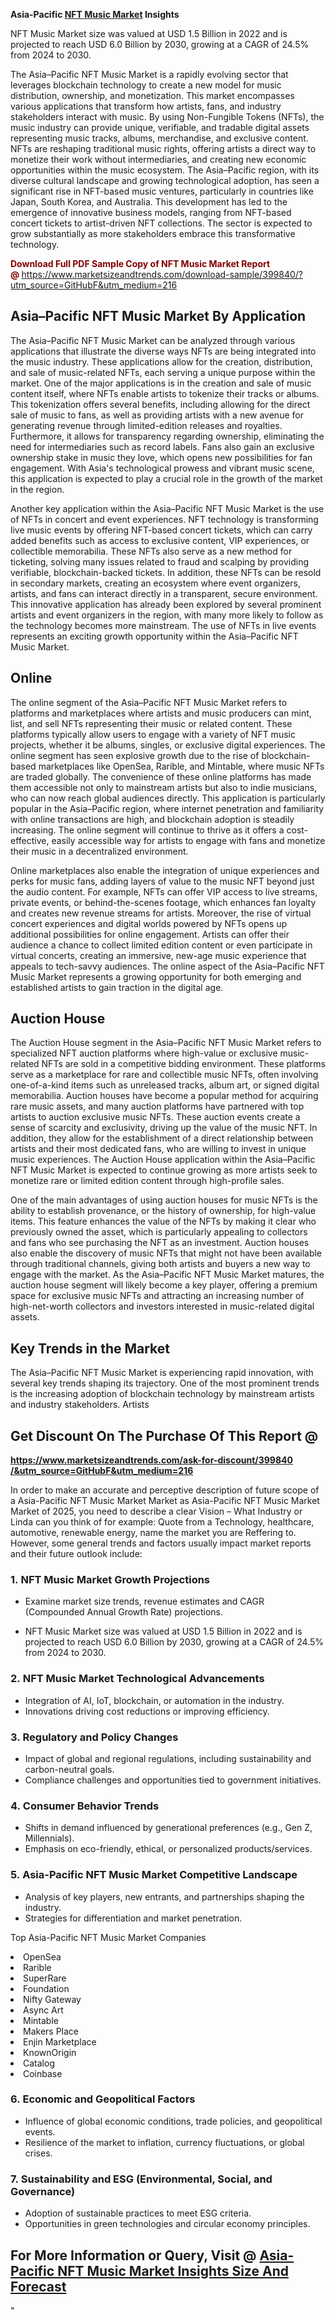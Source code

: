<p><strong>Asia-Pacific&nbsp;<a href=""https://www.marketsizeandtrends.com/download-sample/399840/&amp;utm_source=GitHubF&amp;utm_medium=216"">NFT Music Market</a> Insights</strong></p><p>NFT Music Market size was valued at USD 1.5 Billion in 2022 and is projected to reach USD 6.0 Billion by 2030, growing at a CAGR of 24.5% from 2024 to 2030.</p><p><p>The Asia–Pacific NFT Music Market is a rapidly evolving sector that leverages blockchain technology to create a new model for music distribution, ownership, and monetization. This market encompasses various applications that transform how artists, fans, and industry stakeholders interact with music. By using Non-Fungible Tokens (NFTs), the music industry can provide unique, verifiable, and tradable digital assets representing music tracks, albums, merchandise, and exclusive content. NFTs are reshaping traditional music rights, offering artists a direct way to monetize their work without intermediaries, and creating new economic opportunities within the music ecosystem. The Asia–Pacific region, with its diverse cultural landscape and growing technological adoption, has seen a significant rise in NFT-based music ventures, particularly in countries like Japan, South Korea, and Australia. This development has led to the emergence of innovative business models, ranging from NFT-based concert tickets to artist-driven NFT collections. The sector is expected to grow substantially as more stakeholders embrace this transformative technology.</p><p><p><strong><span style="color: #800000;">Download Full PDF Sample Copy of NFT Music Market Report @</span>&nbsp;</strong><a href="https://www.marketsizeandtrends.com/download-sample/399840/?utm_source=GitHubF&amp;utm_medium=216" target="_blank">https://www.marketsizeandtrends.com/download-sample/399840/?utm_source=GitHubF&amp;utm_medium=216</a></p></p><h2>Asia–Pacific NFT Music Market By Application</h2><p>The Asia–Pacific NFT Music Market can be analyzed through various applications that illustrate the diverse ways NFTs are being integrated into the music industry. These applications allow for the creation, distribution, and sale of music-related NFTs, each serving a unique purpose within the market. One of the major applications is in the creation and sale of music content itself, where NFTs enable artists to tokenize their tracks or albums. This tokenization offers several benefits, including allowing for the direct sale of music to fans, as well as providing artists with a new avenue for generating revenue through limited-edition releases and royalties. Furthermore, it allows for transparency regarding ownership, eliminating the need for intermediaries such as record labels. Fans also gain an exclusive ownership stake in music they love, which opens new possibilities for fan engagement. With Asia's technological prowess and vibrant music scene, this application is expected to play a crucial role in the growth of the market in the region.</p><p>Another key application within the Asia–Pacific NFT Music Market is the use of NFTs in concert and event experiences. NFT technology is transforming live music events by offering NFT-based concert tickets, which can carry added benefits such as access to exclusive content, VIP experiences, or collectible memorabilia. These NFTs also serve as a new method for ticketing, solving many issues related to fraud and scalping by providing verifiable, blockchain-backed tickets. In addition, these NFTs can be resold in secondary markets, creating an ecosystem where event organizers, artists, and fans can interact directly in a transparent, secure environment. This innovative application has already been explored by several prominent artists and event organizers in the region, with many more likely to follow as the technology becomes more mainstream. The use of NFTs in live events represents an exciting growth opportunity within the Asia–Pacific NFT Music Market.</p><h2>Online</h2><p>The online segment of the Asia–Pacific NFT Music Market refers to platforms and marketplaces where artists and music producers can mint, list, and sell NFTs representing their music or related content. These platforms typically allow users to engage with a variety of NFT music projects, whether it be albums, singles, or exclusive digital experiences. The online segment has seen explosive growth due to the rise of blockchain-based marketplaces like OpenSea, Rarible, and Mintable, where music NFTs are traded globally. The convenience of these online platforms has made them accessible not only to mainstream artists but also to indie musicians, who can now reach global audiences directly. This application is particularly popular in the Asia–Pacific region, where internet penetration and familiarity with online transactions are high, and blockchain adoption is steadily increasing. The online segment will continue to thrive as it offers a cost-effective, easily accessible way for artists to engage with fans and monetize their music in a decentralized environment.</p><p>Online marketplaces also enable the integration of unique experiences and perks for music fans, adding layers of value to the music NFT beyond just the audio content. For example, NFTs can offer VIP access to live streams, private events, or behind-the-scenes footage, which enhances fan loyalty and creates new revenue streams for artists. Moreover, the rise of virtual concert experiences and digital worlds powered by NFTs opens up additional possibilities for online engagement. Artists can offer their audience a chance to collect limited edition content or even participate in virtual concerts, creating an immersive, new-age music experience that appeals to tech-savvy audiences. The online aspect of the Asia–Pacific NFT Music Market represents a growing opportunity for both emerging and established artists to gain traction in the digital age.</p><h2>Auction House</h2><p>The Auction House segment in the Asia–Pacific NFT Music Market refers to specialized NFT auction platforms where high-value or exclusive music-related NFTs are sold in a competitive bidding environment. These platforms serve as a marketplace for rare and collectible music NFTs, often involving one-of-a-kind items such as unreleased tracks, album art, or signed digital memorabilia. Auction houses have become a popular method for acquiring rare music assets, and many auction platforms have partnered with top artists to auction exclusive music NFTs. These auction events create a sense of scarcity and exclusivity, driving up the value of the music NFT. In addition, they allow for the establishment of a direct relationship between artists and their most dedicated fans, who are willing to invest in unique music experiences. The Auction House application within the Asia–Pacific NFT Music Market is expected to continue growing as more artists seek to monetize rare or limited edition content through high-profile sales.</p><p>One of the main advantages of using auction houses for music NFTs is the ability to establish provenance, or the history of ownership, for high-value items. This feature enhances the value of the NFTs by making it clear who previously owned the asset, which is particularly appealing to collectors and fans who see purchasing the NFT as an investment. Auction houses also enable the discovery of music NFTs that might not have been available through traditional channels, giving both artists and buyers a new way to engage with the market. As the Asia–Pacific NFT Music Market matures, the auction house segment will likely become a key player, offering a premium space for exclusive music NFTs and attracting an increasing number of high-net-worth collectors and investors interested in music-related digital assets.</p><h2>Key Trends in the Market</h2><p>The Asia–Pacific NFT Music Market is experiencing rapid innovation, with several key trends shaping its trajectory. One of the most prominent trends is the increasing adoption of blockchain technology by mainstream artists and industry stakeholders. Artists</p><h2><strong>Get Discount On The Purchase Of This Report @&nbsp;</strong></h2><p><strong><a href=""https://www.marketsizeandtrends.com/ask-for-discount/399840/&amp;utm_source=GitHubF&amp;utm_medium=216"" target=""_blank"">https://www.marketsizeandtrends.com/ask-for-discount/399840<br />/&amp;utm_source=GitHubF&amp;utm_medium=216</a></strong></p><p>In order to make an accurate and perceptive description of future scope of a Asia-Pacific&nbsp;NFT Music Market Market as Asia-Pacific&nbsp;NFT Music Market Market of 2025, you need to describe a clear Vision &ndash; What Industry or Linda can you think of for example: Quote from a Technology, healthcare, automotive, renewable energy, name the market you are Reffering to. However, some general trends and factors usually impact market reports and their future outlook include:</p><h3>1.&nbsp;<strong>NFT Music Market Growth Projections</strong></h3><ul><li>Examine market size trends, revenue estimates and CAGR (Compounded Annual Growth Rate) projections.</li><li><p>NFT Music Market size was valued at USD 1.5 Billion in 2022 and is projected to reach USD 6.0 Billion by 2030, growing at a CAGR of 24.5% from 2024 to 2030.</p></li></ul><h3>2.&nbsp;<strong>NFT Music Market Technological Advancements</strong></h3><ul><li>Integration of AI, IoT, blockchain, or automation in the industry.</li><li>Innovations driving cost reductions or improving efficiency.</li></ul><h3>3.&nbsp;<strong>Regulatory and Policy Changes</strong></h3><ul><li>Impact of global and regional regulations, including sustainability and carbon-neutral goals.</li><li>Compliance challenges and opportunities tied to government initiatives.</li></ul><h3>4.&nbsp;<strong>Consumer Behavior Trends</strong></h3><ul><li>Shifts in demand influenced by generational preferences (e.g., Gen Z, Millennials).</li><li>Emphasis on eco-friendly, ethical, or personalized products/services.</li></ul><h3>5.&nbsp;<strong>Asia-Pacific NFT Music Market Competitive Landscape</strong></h3><ul><li>Analysis of key players, new entrants, and partnerships shaping the industry.</li><li>Strategies for differentiation and market penetration.</li></ul><p data-pm-slice=""1 1 []"">Top Asia-Pacific NFT Music Market Companies</p><div data-test-id=""""><p><li>OpenSea</li><li> Rarible</li><li> SuperRare</li><li> Foundation</li><li> Nifty Gateway</li><li> Async Art</li><li> Mintable</li><li> Makers Place</li><li> Enjin Marketplace</li><li> KnownOrigin</li><li> Catalog</li><li> Coinbase</li></p></div><h3>6.&nbsp;<strong>Economic and Geopolitical Factors</strong></h3><ul><li>Influence of global economic conditions, trade policies, and geopolitical events.</li><li>Resilience of the market to inflation, currency fluctuations, or global crises.</li></ul><h3>7.&nbsp;<strong>Sustainability and ESG (Environmental, Social, and Governance)</strong></h3><ul><li>Adoption of sustainable practices to meet ESG criteria.</li><li>Opportunities in green technologies and circular economy principles.</li></ul><h2><strong>For More Information or Query, Visit @&nbsp;</strong><a href=""https://www.verifiedmarketreports.com/product/nft-music-market/"" target=""_blank"">Asia-Pacific NFT Music Market Insights Size And Forecast</a></h2>"
